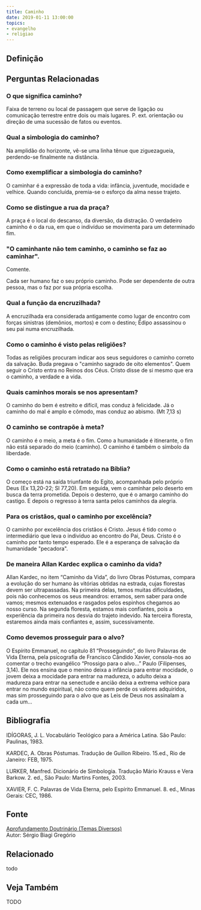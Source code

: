 ```yaml
---
title: Caminho
date: 2019-01-11 13:00:00
topics: 
- evangelho
- religiao
---
```


## Definição


## Perguntas Relacionadas

### O que significa caminho?
Faixa de terreno ou local de passagem que serve de ligação ou
comunicação terrestre entre dois ou mais lugares. P. ext. orientação
ou direção de uma sucessão de fatos ou eventos.

### Qual a simbologia do caminho?
Na amplidão do horizonte, vê-se uma linha tênue que ziguezagueia,
perdendo-se finalmente na distância.

### Como exemplificar a simbologia do caminho?
O caminhar é a expressão de toda a vida: infância, juventude, mocidade e
velhice. Quando concluída, premia-se o esforço da alma nesse trajeto.

### Como se distingue a rua da praça?
A praça é o local do descanso, da diversão, da distração. O verdadeiro
caminho é o da rua, em que o indivíduo se movimenta para um determinado
fim.

### "O caminhante não tem caminho, o caminho se faz ao caminhar".
Comente.

Cada ser humano faz o seu próprio caminho. Pode ser dependente de outra
pessoa, mas o faz por sua própria escolha.

### Qual a função da encruzilhada?
A encruzilhada era considerada antigamente como lugar de encontro com
forças sinistras (demônios, mortos) e com o destino; Édipo assassinou o
seu pai numa encruzilhada.

### Como o caminho é visto pelas religiões?
Todas as religiões procuram indicar aos seus seguidores o caminho
correto da salvação. Buda pregava o "caminho sagrado de oito elementos".
Quem seguir o Cristo entra no Reinos dos Céus. Cristo disse de si mesmo
que era o caminho, a verdade e a vida.

### Quais caminhos morais se nos apresentam?
O caminho do bem é estreito e difícil, mas conduz à felicidade. Já o
caminho do mal é amplo e cômodo, mas conduz ao abismo. (Mt 7,13 s)

### O caminho se contrapõe à meta?
O caminho é o meio, a meta é o fim. Como a humanidade é itinerante, o
fim não está separado do meio (caminho). O caminho é também o símbolo da
liberdade.

### Como o caminho está retratado na Bíblia?
O começo está na saída triunfante do Egito, acompanhada pelo próprio
Deus (Ex 13,20-22; Sl 77,20). Em seguida, vem o caminhar pelo deserto em
busca da terra prometida. Depois o desterro, que é o amargo caminho do
castigo. E depois o regresso à terra santa pelos caminhos da alegria.

### Para os cristãos, qual o caminho por excelência?
O caminho por excelência dos cristãos é Cristo. Jesus é tido como o
intermediário que leva o individuo ao encontro do Pai, Deus. Cristo é o
caminho por tanto tempo esperado. Ele é a esperança de salvação da
humanidade "pecadora".

### De maneira Allan Kardec explica o caminho da vida?
Allan Kardec, no item “Caminho da Vida”, do livro Obras Póstumas,
compara a evolução do ser humano às vitórias obtidas na estrada, cujas
florestas devem ser ultrapassadas. Na primeira delas, temos muitas
dificuldades, pois não conhecemos os seus meandros: erramos, sem saber
para onde vamos; mesmos extenuados e rasgados pelos espinhos chegamos ao
nosso curso. Na segunda floresta, estamos mais confiantes, pois a
experiência da primeira nos desvia do trajeto indevido. Na terceira
floresta, estaremos ainda mais confiantes e, assim, sucessivamente.

### Como devemos prosseguir para o alvo?
O Espírito Emmanuel, no capítulo 81 “Prosseguindo”, do livro Palavras
de Vida Eterna, pela psicografia de Francisco Cândido Xavier,
consola-nos ao comentar o trecho evangélico “Prossigo para o alvo...”
Paulo (Filipenses, 3,14). Ele nos ensina que o menino deixa a infância
para entrar mocidade, o jovem deixa a mocidade para entrar na madureza,
o adulto deixa a madureza para entrar na senectude e ancião deixa a
extrema velhice para entrar no mundo espiritual, não como quem perde os
valores adquiridos, mas sim prosseguindo para o alvo que as Leis de Deus
nos assinalam a cada um...


## Bibliografia

IDÍGORAS, J. L. Vocabulário Teológico para a América Latina. São
Paulo: Paulinas, 1983.

KARDEC, A. Obras Póstumas. Tradução de Guillon Ribeiro. 15.ed., Rio de
Janeiro: FEB, 1975.

LURKER, Manfred. Dicionário de Simbologia. Tradução Mário Krauss e
Vera Barkow. 2. ed., São Paulo: Martins Fontes, 2003.

XAVIER, F. C. Palavras de Vida Eterna, pelo Espírito Emmanuel. 8. ed.,
Minas Gerais: CEC, 1986.

## Fonte
[Aprofundamento Doutrinário (Temas Diversos)](https://sites.google.com/view/aprofundamentodoutrinario/caminho)  
Autor: Sérgio Biagi Gregório


## Relacionado
todo

## Veja Também
TODO


